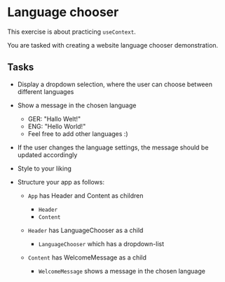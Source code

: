 # Language chooser

This exercise is about practicing `useContext`.

You are tasked with creating a website language chooser demonstration.

## Tasks

- Display a dropdown selection, where the user can choose between different languages
- Show a message in the chosen language

  - GER: "Hallo Welt!"
  - ENG: "Hello World!"
  - Feel free to add other languages :)

- If the user changes the language settings, the message should be updated accordingly
- Style to your liking
- Structure your app as follows:

  - `App` has Header and Content as children

    - `Header`
    - `Content`

  - `Header` has LanguageChooser as a child

    - `LanguageChooser` which has a dropdown-list

  - `Content` has WelcomeMessage as a child
    - `WelcomeMessage` shows a message in the chosen language
